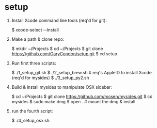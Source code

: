 # setup

1) Install Xcode command line tools (req'd for git):

	$ xcode-select --install

2) Make a path & clone repo:

	$ mkdir ~/Projects
	$ cd ~/Projects
	$ git clone https://github.com/GaryCondon/setup.git
	$ cd setup

3) Run first three scripts:

	$ ./1_setup_git.sh
	$ ./2_setup_brew.sh # req's AppleID to install Xcode (req'd for mysides)
	$ ./3_setup_py2.sh

4) Build & install mysides to manipulate OSX sidebar:

	$ cd ~/Projects
	$ git clone https://github.com/mosen/mysides.git
	$ cd mysides
	$ sudo make dmg
	$ open . # mount the dmg & install

5) run the fourth script:

	$ ./4_setup_osx.sh
